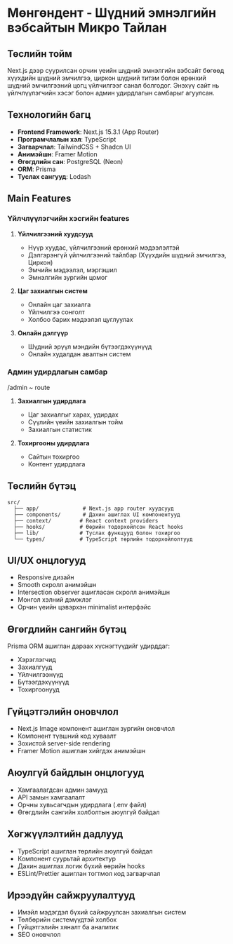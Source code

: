 # Мөнгөндент - Шүдний эмнэлгийн вэбсайтын Микро Тайлан

## Төслийн тойм
Next.js дээр суурилсан орчин үеийн шүдний эмнэлгийн вэбсайт бөгөөд хүүхдийн шүдний эмчилгээ, циркон шүдний титэм болон ерөнхий шүдний эмчилгээний цогц үйлчилгээг санал болгодог. Энэхүү сайт нь үйлчлүүлэгчийн хэсэг болон админ удирдлагын самбарыг агуулсан.

## Технологийн багц
- **Frontend Framework**: Next.js 15.3.1 (App Router)
- **Програмчлалын хэл**: TypeScript
- **Загварчлал**: TailwindCSS + Shadcn UI
- **Анимэйшн**: Framer Motion
- **Өгөгдлийн сан**: PostgreSQL (Neon)
- **ORM**: Prisma
- **Туслах сангууд**: Lodash

## Main Features

### Үйлчлүүлэгчийн хэсгийн features
1. **Үйлчилгээний хуудсууд**
   - Нүүр хуудас, үйлчилгээний ерөнхий мэдээлэлтэй
   - Дэлгэрэнгүй үйлчилгээний тайлбар (Хүүхдийн шүдний эмчилгээ, Циркон)
   - Эмчийн мэдээлэл, мэргэшил
   - Эмнэлгийн зургийн цомог

2. **Цаг захиалгын систем**
   - Онлайн цаг захиалга
   - Үйлчилгээ сонголт
   - Холбоо барих мэдээлэл цуглуулах

3. **Онлайн дэлгүүр**
   - Шүдний эрүүл мэндийн бүтээгдэхүүнүүд
   - Онлайн худалдан авалтын систем

### Админ удирдлагын самбар
/admin ~ route
1. **Захиалгын удирдлага**
   - Цаг захиалгыг харах, удирдах
   - Сүүлийн үеийн захиалгын тойм
   - Захиалгын статистик

2. **Тохиргооны удирдлага**
   - Сайтын тохиргоо
   - Контент удирдлага

## Төслийн бүтэц
```
src/
  ├── app/              # Next.js app router хуудсууд
  ├── components/       # Дахин ашиглах UI компонентууд
  ├── context/         # React context providers
  ├── hooks/           # Өөрийн тодорхойлсон React hooks
  ├── lib/             # Туслах функцууд болон тохиргоо
  └── types/           # TypeScript төрлийн тодорхойлолтууд
```

## UI/UX онцлогууд
- Responsive дизайн
- Smooth скролл анимэйшн
- Intersection observer ашигласан скролл анимэйшн
- Монгол хэлний дэмжлэг
- Орчин үеийн цэвэрхэн minimalist интерфэйс

## Өгөгдлийн сангийн бүтэц
Prisma ORM ашиглан дараах хүснэгтүүдийг удирддаг:
- Хэрэглэгчид
- Захиалгууд
- Үйлчилгээнүүд
- Бүтээгдэхүүнүүд
- Тохиргоонууд

## Гүйцэтгэлийн оновчлол
- Next.js Image компонент ашиглан зургийн оновчлол
- Компонент түвшний код хуваалт
- Зохистой server-side rendering
- Framer Motion ашиглан хийгдэх анимэйшн

## Аюулгүй байдлын онцлогууд
- Хамгаалагдсан админ замууд
- API замын хамгаалалт
- Орчны хувьсагчдын удирдлага (.env файл)
- Өгөгдлийн сангийн холболтын аюулгүй байдал

## Хөгжүүлэлтийн дадлууд
- TypeScript ашиглан төрлийн аюулгүй байдал
- Компонент суурьтай архитектур
- Дахин ашиглах логик бүхий өөрийн hooks
- ESLint/Prettier ашиглан тогтмол код загварчлал

## Ирээдүйн сайжруулалтууд
- Имэйл мэдэгдэл бүхий сайжруулсан захиалгын систем
- Төлбөрийн системүүдтэй холбох
- Гүйцэтгэлийн хяналт ба аналитик
- SEO оновчлол